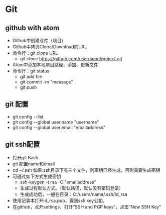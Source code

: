 # Git #
## github with atom #
- Github中创建仓库（项目）
- Github中拷贝Clone/Download的URL
- 命令行：git clone URL
  - git clone https://github.com/username/project.git
- Atom中添加本地项目路径，添加、更新文件
- 命令行：git status
  - git add file
  - git commit -m "message"
  - git push

## git 配置
- git config --list
- git config --global user.name "username"
- git config --global user.email "emailaddress"

## git ssh配置
- 打开git Bash
- git 配置name和email
- cd ~/.ssh 如果.ssh目录下有三个文件，则密钥已经生成，否则需要生成密钥
- 可通过如下方式生成密钥
  - ssh-keygen -t rsa -C "emailaddress"
  - 生成过程默认方式。（默认路径，默认没有密码登录）
  - 生成成功后，一般在目录：C:/users/name/.ssh/id_rsa
- 使用记事本打开id_rsa.pub，得到ssh key公钥。
- 在github，点开settings，打开“SSH and PGP keys”，点击“New SSH Key”
